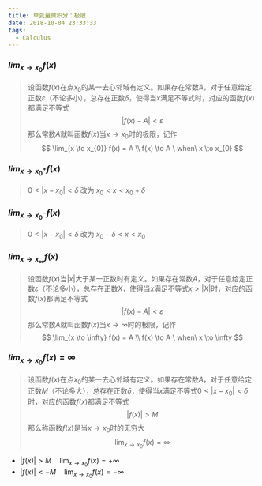 ```yaml
---
title: 单变量微积分：极限
date: 2018-10-04 23:33:33
tags: 
  - Calculus
---
```


### $lim_{x \to x_{0}} f(x)$

> 设函数$f(x)$在点$x_{0}$的某一去心邻域有定义。如果存在常数$A$，对于任意给定正数$\varepsilon$（不论多小），总存在正数$\delta$，使得当$x$满足不等式时，对应的函数$f(x)$都满足不等式
> $$
> \left|f(x) - A\right| \lt \varepsilon
> $$
> 那么常数$A$就叫函数$f(x)$当$x \to x_{0}$时的极限，记作
> $$
> \lim_{x \to x_{0}} f(x) = A \\
> f(x) \to A \ when\ x \to x_{0}
> $$

### $lim_{x \to x_{0}^{+}} f(x)$

> $0 \lt |x - x_{0}| \lt \delta$ 改为 $x_{0} \lt x \lt x_{0} + \delta$

### $lim_{x \to x_{0}^{-}} f(x)$

>  $0 \lt |x - x_{0}| \lt \delta$ 改为 $x_{0} - \delta \lt x \lt x_{0}$

### $lim_{x \to x_{\infty}} f(x)$

> 设函数$f(x)$当$\left|x\right|$大于某一正数时有定义。如果存在常数$A$，对于任意给定正数$\varepsilon$（不论多小），总存在正数$X$，使得当$x$满足不等式$x \gt \left| X \right|$时，对应的函数$f(x)$都满足不等式
> $$
> \left|f(x) - A\right| \lt \varepsilon
> $$
> 那么常数$A$就叫函数$f(x)$当$x \to \infty$时的极限，记作
> $$
> \lim_{x \to \infty} f(x) = A \\
> f(x) \to A \ when\ x \to \infty
> $$

### $lim_{x \to x_{0}} f(x) = \infty$

> 设函数$f(x)$在点$x_{0}$的某一去心邻域有定义。如果存在常数$A$，对于任意给定正数$M$（不论多大），总存在正数$\delta$，使得当$x$满足不等式$0 \lt \left| x - x_{0} \right| \lt \delta$时，对应的函数$f(x)$都满足不等式
> $$
> \left|f(x)\right| \gt M
> $$
> 那么称函数$f(x)$是当$x \to x_{0}$时的无穷大
> $$
> \lim_{x \to x_{0}} f(x) = \infty
> $$

- $\left| f(x) \right| \gt M \quad \lim_{x \to x_{0}} f(x) = + \infty$
- $\left| f(x) \right| \lt -M \quad \lim_{x \to x_{0}} f(x) = - \infty$

